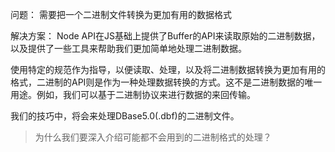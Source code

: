 问题：
需要把一个二进制文件转换为更加有用的数据格式

解决方案：
Node API在JS基础上提供了Buffer的API来读取原始的二进制数据，以及提供了一些工具来帮助我们更加简单地处理二进制数据。


使用特定的规范作为指导，以便读取、处理，以及将二进制数据转换为更加有用的格式，二进制的API则是作为一种处理数据转换的方式。这不是二进制数据的唯一用途。例如，我们可以基于二进制协议来进行数据的来回传输。

我们的技巧中，将会来处理DBase5.0(.dbf)的二进制文件。

> 为什么我们要深入介绍可能都不会用到的二进制格式的处理？

